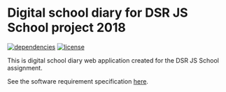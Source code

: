 # Digital school diary for DSR JS School project 2018
[![dependencies](https://david-dm.org/dotaxe/digital-diary/status.svg)](https://david-dm.org/dotaxe/digital-diary)
[![license](https://img.shields.io/github/license/dotaxe/digital-diary.svg)](https://github.com/dotaxe/digital-diary/blob/master/LICENSE)

This is digital school diary web application created for the DSR JS School assignment. 

See the software requirement specification [here](https://github.com/dotaxe/digital-diary/blob/master/SRS.md).
